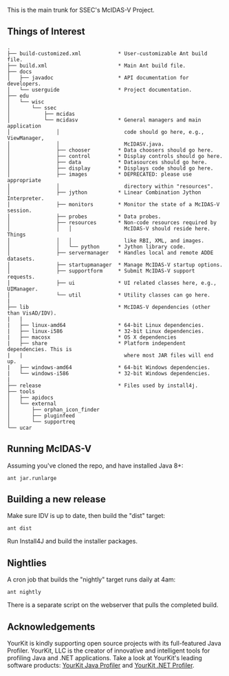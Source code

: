 This is the main trunk for SSEC's McIDAS-V Project.

Things of Interest
------------------

    .                                   
    ├── build-customized.xml            * User-customizable Ant build file.
    ├── build.xml                       * Main Ant build file.
    ├── docs                            
    │   ├── javadoc                     * API documentation for developers.
    │   └── userguide                   * Project documentation.
    ├── edu                             
    │   └── wisc                        
    │       └── ssec                    
    │           ├── mcidas              
    │           └── mcidasv             * General managers and main application 
    │               │                     code should go here, e.g., ViewManager, 
    │               │                     McIDASV.java.
    │               ├── chooser         * Data choosers should go here.
    │               ├── control         * Display controls should go here.
    │               ├── data            * Datasources should go here.
    │               ├── display         * Displays code should go here.
    │               ├── images          * DEPRECATED: please use appropriate
    │               │                     directory within "resources".
    │               ├── jython          * Linear Combination Jython Interpreter.
    │               ├── monitors        * Monitor the state of a McIDAS-V session.
    │               ├── probes          * Data probes.
    │               ├── resources       * Non-code resources required by 
    │               │   │                 McIDAS-V should reside here. Things
    │               │   │                 like RBI, XML, and images.
    │               │   └── python      * Jython library code.
    │               ├── servermanager   * Handles local and remote ADDE datasets.
    │               ├── startupmanager  * Manage McIDAS-V startup options.
    │               ├── supportform     * Submit McIDAS-V support requests.
    │               ├── ui              * UI related classes here, e.g., UIManager.
    │               └── util            * Utility classes can go here.
    |
    ├── lib                             * McIDAS-V dependencies (other than VisAD/IDV).
    |   |
    |   ├── linux-amd64                 * 64-bit Linux dependencies.
    |   ├── linux-i586                  * 32-bit Linux dependencies.
    |   ├── macosx                      * OS X dependencies
    |   ├── share                       * Platform independent dependencies. This is
    |   |                                 where most JAR files will end up.
    |   ├── windows-amd64               * 64-bit Windows dependencies.
    |   └── windows-i586                * 32-bit Windows dependencies.
    |
    ├── release                         * Files used by install4j.
    ├── tools                           
    │   ├── apidocs                     
    │   └── external                    
    │       ├── orphan_icon_finder      
    │       ├── pluginfeed              
    │       └── supportreq              
    └── ucar                            
                                        
Running McIDAS-V
----------------
Assuming you've cloned the repo, and have installed Java 8+:

    ant jar.runlarge


Building a new release
----------------------
Make sure IDV is up to date, then build the "dist" target:

    ant dist
    
Run Install4J and build the installer packages.

Nightlies
---------
A cron job that builds the "nightly" target runs daily at 4am:

    ant nightly
    
There is a separate script on the webserver that pulls the completed build.

Acknowledgements
----------------
YourKit is kindly supporting open source projects with its full-featured Java 
Profiler. YourKit, LLC is the creator of innovative and intelligent tools for 
profiling Java and .NET applications. Take a look at YourKit's leading
software products: <a href="http://www.yourkit.com/java/profiler/index.jsp">YourKit Java Profiler</a> and <a href="http://www.yourkit.com/.net/profiler/index.jsp">YourKit .NET Profiler</a>.
